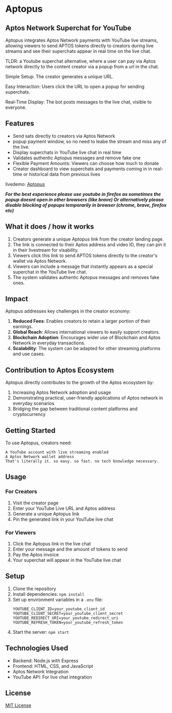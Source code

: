 # Aptopus 
## Aptos Network Superchat for YouTube

Aptopus integrates Aptos Network payments with YouTube live streams, allowing viewers to send APTOS tokens directly to creators during live streams and see their superchats appear in real time on the live chat.

TLDR: a Youtube superchat alternative, where a user can pay via Aptos network directly to the content creator via a popup from a url in the chat. 

Simple Setup: The creator generates a unique URL.

Easy Interaction: Users click the URL to open a popup for sending superchats.

Real-Time Display: The bot posts messages to the live chat, visible to everyone.

## Features

- Send sats directly to creators via Aptos Network
- popup payment window, so no need to leabe the stream and miss any of the live.
- Display superchats in YouTube live chat in real time
- Validates authentic Aptopus messages and remove fake one
- Flexible Payment Amounts: Viewers can choose how much to donate
- Creator dashboard to view superchats and payments coming in in real-time or historical data from previous lives 

livedemo: [Aptopus](https://Aptopus.vercel.app) 

***For the best experience please use youtube in firefox as sometimes the popup doesnt open in other browsers (like brave) Or alternatively please disable blocking of popups temporarily in browser (chrome, brave, firefox etc)***

## What it does / how it works

1. Creators generate a unique Aptopus link from the creator landing page.
2. The link is connected to their Aptos address and video ID, they can pin it in their livestream for visability.
2. Viewers click this link to send APTOS tokens directly to the creator's wallet via Aptos Network.
3. Viewers can include a message that instantly appears as a special superchat in the YouTube live chat.
4. The system validates authentic Aptopus messages and removes fake ones.


## Impact

Aptopus addresses key challenges in the creator economy:

1. **Reduced Fees**: Enables creators to retain a larger portion of their earnings.
2. **Global Reach**: Allows international viewers to easily support creators.
3. **Blockchain Adoption**: Encourages wider use of Blockchain and Aptos Network in everyday transactions.
4. **Scalability**: The system can be adapted for other streaming platforms and use cases.

## Contribution to Aptos Ecosystem

Aptopus directly contributes to the growth of the Aptos ecosystem by:

1. Increasing Aptos Network adoption and usage
2. Demonstrating practical, user-friendly applications of Aptos network in everyday scenarios
3. Bridging the gap between traditional content platforms and cryptocurrency


## Getting Started

To use Aptopus, creators need:

    A YouTube account with live streaming enabled
    A Aptos Network wallet address
    That's literally it. so easy. so fast. no tech knowledge necessary.

## Usage

### For Creators

1. Visit the creator page
2. Enter your YouTube Live URL and Aptos address
3. Generate a unique Aptopus link
4. Pin the generated link in your YouTube live chat

### For Viewers

1. Click the Aptopus link in the live chat
2. Enter your message and the amount of tokens to send
3. Pay the Aptos invoice
4. Your superchat will appear in the YouTube live chat

## Setup

1. Clone the repository
2. Install dependencies: `npm install`
3. Set up environment variables in a `.env` file:
   ```
   YOUTUBE_CLIENT_ID=your_youtube_client_id
   YOUTUBE_CLIENT_SECRET=your_youtube_client_secret
   YOUTUBE_REDIRECT_URI=your_youtube_redirect_uri
   YOUTUBE_REFRESH_TOKEN=your_youtube_refresh_token
   ```
4. Start the server: `npm start`


## Technologies Used

- Backend: Node.js with Express
- Frontend: HTML, CSS, and JavaScript
- Aptos Network Integration
- YouTube API: For live chat integration

## License

[MIT License](LICENSE)

